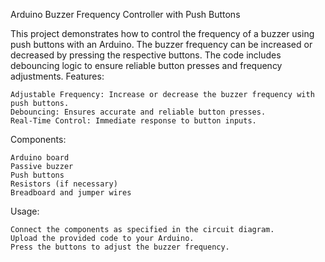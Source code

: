 Arduino Buzzer Frequency Controller with Push Buttons

This project demonstrates how to control the frequency of a buzzer using push buttons with an Arduino. The buzzer frequency can be increased or decreased by pressing the respective buttons. The code includes debouncing logic to ensure reliable button presses and frequency adjustments.
Features:

    Adjustable Frequency: Increase or decrease the buzzer frequency with push buttons.
    Debouncing: Ensures accurate and reliable button presses.
    Real-Time Control: Immediate response to button inputs.

Components:

    Arduino board
    Passive buzzer
    Push buttons
    Resistors (if necessary)
    Breadboard and jumper wires

Usage:

    Connect the components as specified in the circuit diagram.
    Upload the provided code to your Arduino.
    Press the buttons to adjust the buzzer frequency.
